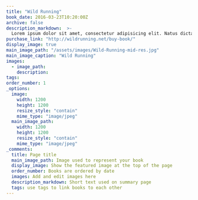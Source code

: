 ```yaml
---
title: "Wild Running"
book_date: 2016-03-23T10:20:00Z
archive: false
description_markdown:  >-
  Lorem ipsum dolor sit amet, consectetur adipisicing elit. Natus dicta molestias illo facilis! Id incidunt quae beatae, minus tempore, vero velit reprehenderit sed qui mollitia cumque non quam, placeat inventore!
purchase_link: "http://wildrunning.net/buy-book/"
display_image: true
main_image_path: "/assets/images/Wild-Running-mid-res.jpg"
main_image_caption: "Wild Running"
images:
  - image_path:
    description:
tags: 
order_number: 1
_options:
  image:
    width: 1200
    height: 1200
    resize_style: "contain"
    mime_type: "image/jpeg"
  main_image_path:
    width: 1200
    height: 1200
    resize_style: "contain"
    mime_type: "image/jpeg"
_comments:
  title: Page title
  main_image_path: Image used to represent your book
  display_image: Show the featured image at the top of the page
  order_number: Books are ordered by date
  images: Add and edit images here
  description_markdown: Short text used on summary page
  tags: use tags to link books to each other
---
```

